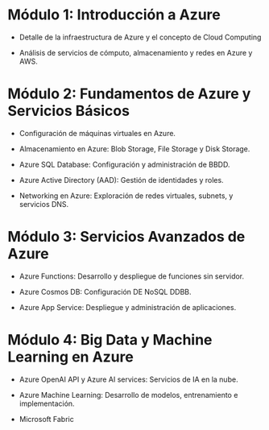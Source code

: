 # Módulo 1: Introducción a Azure 

- Detalle de la infraestructura de Azure y el concepto de Cloud Computing

- Análisis de servicios de cómputo, almacenamiento y redes en Azure y AWS.

# Módulo 2: Fundamentos de Azure y Servicios Básicos

- Configuración de máquinas virtuales en Azure.

- Almacenamiento en Azure: Blob Storage, File Storage y Disk Storage.

- Azure SQL Database: Configuración y administración de BBDD.

- Azure Active Directory (AAD): Gestión de identidades y roles.

- Networking en Azure: Exploración de redes virtuales, subnets, y servicios DNS.

# Módulo 3: Servicios Avanzados de Azure

- Azure Functions: Desarrollo y despliegue de funciones sin servidor.

-  Azure Cosmos DB: Configuración DE NoSQL DDBB.

- Azure App Service: Despliegue y administración de aplicaciones.

# Módulo 4: Big Data y Machine Learning en Azure

- Azure OpenAI API y Azure AI services: Servicios de IA en la nube.

- Azure Machine Learning: Desarrollo de modelos, entrenamiento e implementación.

- Microsoft Fabric
